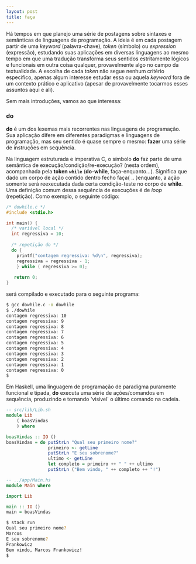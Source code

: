 ```yaml
---
layout: post
title: faça
---
```


Há tempos em que planejo uma série de postagens sobre sintaxes e semânticas de linguagens de programação. A ideia é em cada postagem partir de uma *keyword* (palavra-chave), *token* (símbolo) ou *expression* (expressão), estudando suas aplicações em diversas linguagens ao mesmo tempo em que uma tradução transforma seus sentidos estritamente lógicos e funcionais em outra coisa qualquer, provavelmente algo no campo da textualidade. A escolha de cada *token* não segue nenhum critério específico, apenas algum interesse estudar essa ou aquela *keyword* fora de um contexto prático e aplicativo (apesar de provavelmente tocarmos esses assuntos aqui e ali).

Sem mais introduções, vamos ao que interessa:

### **do**

**do** é um dos lexemas mais recorrentes nas linguagens de programação. Sua aplicação difere em diferentes paradigmas e linguagens de programação, mas seu sentido é quase sempre o mesmo: **fazer** uma série de instruções em sequência.

Na linguagem estruturada e imperativa C, o símbolo **do** faz parte de uma semântica de execução/condição/re-execução? (nesta ordem), acompanhada pela **token** **`while`** (**do-while**, faça-enquanto...). Significa que dado um corpo de ação contido dentro fecho faça{ .. }enquanto, a ação somente será reexecutada dada certa condição-teste no corpo de **while**. Uma definição comum dessa sequência de execuções é de *loop* (repetição). Como exemplo, o seguinte código:

```c
/* dowhile.c */
#include <stdio.h>

int main() {
  /* variável local */
  int regressiva = 10;
  
  /* repetição do */
  do {
    printf("contagem regressiva: %d\n", regressiva);
    regressiva = regressiva - 1;
    } while ( regressiva >= 0);
    
   return 0;
}
```
será compilado e executado para o seguinte programa:
```bash
$ gcc dowhile.c -o dowhile
$ ./dowhile
contagem regressiva: 10
contagem regressiva: 9
contagem regressiva: 8
contagem regressiva: 7
contagem regressiva: 6
contagem regressiva: 5
contagem regressiva: 4
contagem regressiva: 3
contagem regressiva: 2
contagem regressiva: 1
contagem regressiva: 0
$
```

Em Haskell, uma linguagem de programação de paradigma puramente funcional e tipada, **do** executa uma série de ações/comandos em sequência, produzindo e tornando 'visível' o último comando na cadeia.
```Haskell
-- src/lib/Lib.sh
module Lib
    ( boasVindas
    ) where

boasVindas :: IO ()
boasVindas = do putStrLn "Qual seu primeiro nome?"
                primeiro <- getLine
                putStrLn "E seu sobrenome?"
                ultimo <- getLine
                let completo = primeiro ++ " " ++ ultimo
                putStrLn ("Bem vindo, " ++ completo ++ "!")
```
```Haskell
-- ../app/Main.hs
module Main where

import Lib

main :: IO ()
main = boasVindas
```

```bash
$ stack run
Qual seu primeiro nome?
Marcos
E seu sobrenome?
Frankowicz
Bem vindo, Marcos Frankowicz!
$ 
```

